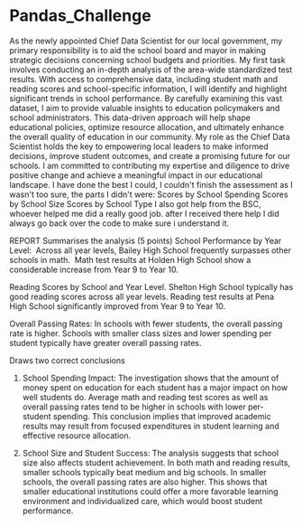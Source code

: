 # Pandas_Challenge
As the newly appointed Chief Data Scientist for our local government, my primary responsibility is to aid the school board and mayor in making strategic decisions concerning school budgets and priorities.
My first task involves conducting an in-depth analysis of the area-wide standardized test results. 
With access to comprehensive data, including student math and reading scores and school-specific information, I will identify and highlight significant trends in school performance. 
By carefully examining this vast dataset, I aim to provide valuable insights to education policymakers and school administrators. 
This data-driven approach will help shape educational policies, optimize resource allocation, and ultimately enhance the overall quality of education in our community. 
My role as the Chief Data Scientist holds the key to empowering local leaders to make informed decisions, improve student outcomes, and create a promising future for our schools. I am committed to contributing my expertise and diligence to drive positive change and achieve a meaningful impact in our educational landscape.
I have done the best I could, I couldn't finish the assessment as I wasn't too sure, the parts I didn't were:
  Scores by School Spending
  Scores by School Size
  Scores by School Type
I also got help from the BSC, whoever helped me did a really good job. after I received there help I did always go back over the code to make sure i understand it.

REPORT
Summarises the analysis (5 points)
School Performance by Year Level: 
Across all year levels, Bailey High School frequently surpasses other schools in math. 
Math test results at Holden High School show a considerable increase from Year 9 to Year 10.

Reading Scores by School and Year Level.
Shelton High School typically has good reading scores across all year levels. 
 Reading test results at Pena High School significantly improved from Year 9 to Year 10.
 
Overall Passing Rates:
In schools with fewer students, the overall passing rate is higher. Schools with smaller class sizes and lower spending per student typically have greater overall passing rates.


Draws two correct conclusions
1. School Spending Impact: The investigation shows that the amount of money spent on education for each student has a major impact on how well students do.
Average math and reading test scores as well as overall passing rates tend to be higher in schools with lower per-student spending. This conclusion implies that improved academic results may result from focused expenditures in student learning and effective resource allocation.

2. School Size and Student Success: The analysis suggests that school size also affects student achievement. In both math and reading results, smaller schools typically beat medium and big schools. In smaller schools, the overall passing rates are also higher. This shows that smaller educational institutions could offer a more favorable learning environment and individualized care, which would boost student performance.
